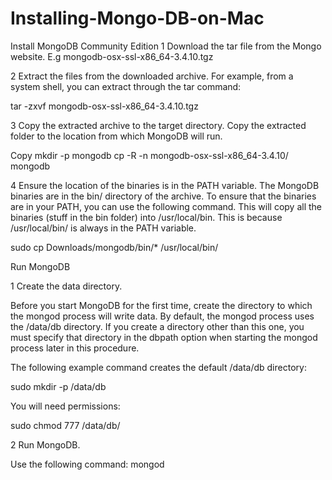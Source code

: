 # Installing-Mongo-DB-on-Mac

Install MongoDB Community Edition
1
Download the tar file from the Mongo website. E.g mongodb-osx-ssl-x86_64-3.4.10.tgz

2
Extract the files from the downloaded archive.
For example, from a system shell, you can extract through the tar command:

tar -zxvf mongodb-osx-ssl-x86_64-3.4.10.tgz

3
Copy the extracted archive to the target directory.
Copy the extracted folder to the location from which MongoDB will run.

Copy
mkdir -p mongodb
cp -R -n mongodb-osx-ssl-x86_64-3.4.10/ mongodb

4
Ensure the location of the binaries is in the PATH variable.
The MongoDB binaries are in the bin/ directory of the archive. To ensure that the binaries are in your PATH, you can use the following command. This will copy all the binaries (stuff in the bin folder) into /usr/local/bin. This is because /usr/local/bin/ is always in the PATH variable.

sudo cp Downloads/mongodb/bin/* /usr/local/bin/

Run MongoDB

1
Create the data directory.

Before you start MongoDB for the first time, create the directory to which the mongod process will write data. By default, the mongod process uses the /data/db directory. If you create a directory other than this one, you must specify that directory in the dbpath option when starting the mongod process later in this procedure.

The following example command creates the default /data/db directory:

sudo mkdir -p /data/db

You will need permissions:

sudo chmod 777 /data/db/

2
Run MongoDB.

Use the following command:
mongod

